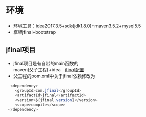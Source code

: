 # 环境

- 环境工具：idea2017.3.5+sdk(jdk1.8.0)+maven3.5.2+mysql5.5
- 框架jfinal+bootstrap

## jfinal项目

- jfinal项目是有自带的main函数的</br>
maven(父子工程)+idea&emsp;[jfinal配置](http://www.jfinal.com/share/36?p=1#reply_start)
- 父工程的pom.xml中关于jfinal依赖修改为

```java
  <dependency>
    <groupId>com.jfinal</groupId>
    <artifactId>jfinal</artifactId>
    <version>${jfinal.version}</version>
    <scope>compile</scope>
 </dependency>
 ```
